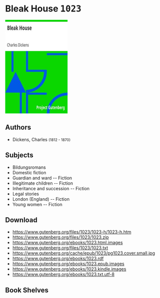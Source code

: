 # Bleak House <kbd>1023</kbd>

![](./cover.medium.jpg "")

## Authors


 - Dickens, Charles <small>(1812 - 1870)</small>

## Subjects


 - Bildungsromans
 - Domestic fiction
 - Guardian and ward -- Fiction
 - Illegitimate children -- Fiction
 - Inheritance and succession -- Fiction
 - Legal stories
 - London (England) -- Fiction
 - Young women -- Fiction

## Download


 - https://www.gutenberg.org/files/1023/1023-h/1023-h.htm
 - https://www.gutenberg.org/files/1023/1023.zip
 - https://www.gutenberg.org/ebooks/1023.html.images
 - https://www.gutenberg.org/files/1023/1023.txt
 - https://www.gutenberg.org/cache/epub/1023/pg1023.cover.small.jpg
 - https://www.gutenberg.org/ebooks/1023.rdf
 - https://www.gutenberg.org/ebooks/1023.epub.images
 - https://www.gutenberg.org/ebooks/1023.kindle.images
 - https://www.gutenberg.org/ebooks/1023.txt.utf-8

## Book Shelves


